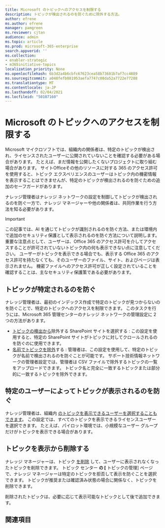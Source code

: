 ```yaml
---
title: Microsoft のトピックへのアクセスを制限する
description: トピックが検出されるのを防ぐために除外する方法。
author: efrene
ms.author: efrene
manager: pamgreen
ms.reviewer: cjtan
audience: admin
ms.topic: article
ms.prod: microsoft-365-enterprise
search.appverid: ''
ms.collection:
- enabler-strategic
- m365initiative-topics
localization_priority: None
ms.openlocfilehash: 6b3d2a4b6cbfc67623cea58b73681b7af7cc4889
ms.sourcegitcommit: a048fefb081953aefa7747c08da52a7722e77288
ms.translationtype: MT
ms.contentlocale: ja-JP
ms.lasthandoff: 02/04/2021
ms.locfileid: "50107160"
---
```

# <a name="restrict-access-to-topics-in-microsoft-viva-topics"></a>Microsoft のトピックへのアクセスを制限する

Microsoft マイクロソフトでは、組織内の関係者は、特定のトピックが検出され、ライセンスされたユーザーに公開されていないことを確認する必要がある場合があります。 たとえば、まだ情報を公開したくないプロジェクトに取り組む場合があります。 サイトOfficeその他のリソースに対する 365 のアクセス許可を使用すると、トピック エクスペリエンスのユーザーはトピック内の機密情報を表示することはできませんが、特定のトピックが検出されるのを防ぐための追加のセーフガードがあります。

ナレッジ管理者はナレッジ ネットワークの設定を制御してトピックが検出されるのを防ぐ一方で、ナレッジ マネージャーや他の関係者は、共同作業を行う方法を知る必要があります。

> [!Important] 
> この記事では、AI を通じてトピックが識別されるのを防ぐ方法、または環境内で追加のセキュリティ保護として表示されるのを防ぐ方法について説明します。 重要な注意点として、ユーザーは、Office 365 のアクセス許可を介してアクセスすることが許可されていないトピック内の何も表示できない点に注意してください。 ユーザーがトピックを表示できる場合でも、表示する Office 365 のアクセス許可を持たなくても、そのユーザーのファイル、サイト、およびページは表示されません。 機密ファイルへのアクセス許可が正しく設定されていることを確認することは、主なセキュリティ保護策である必要があります。

## <a name="prevent-topics-from-being-identified"></a>トピックが特定されるのを防ぐ

ナレッジ管理者は、最初のインデックス作成で特定のトピックが見つからないのを防ぐことで、特定のトピックへのアクセスを制限できます。 このタスクを行うには、Microsoft 365 管理センターのナレッジ ネットワークの管理設定に 2 つの方法があります。
 
- [トピックの検出から](https://docs.microsoft.com/microsoft-365/knowledge/topic-experiences-discovery#select-sharepoint-topic-sources)除外する SharePoint サイトを選択する : この設定を使用すると、特定の SharePoint サイトがトピックに対してクロールされるのを防ぐのに使用できます。
- [名前でトピックを除外](https://docs.microsoft.com/microsoft-365/knowledge/topic-experiences-discovery#exclude-topics-by-name)する : 管理者は、この設定を使用して、特定のトピックが名前で検出されるのを防ぐことが可能です。 サポート技術情報ネットワークの管理者設定では、管理者は CSV ファイルで除外するトピックの一覧をアップロードできます。 トピック名と完全に一致するトピックまたは部分的に一致するトピックを除外できます。

## <a name="prevent-topics-from-being-viewed-by-specific-users"></a>特定のユーザーによってトピックが表示されるのを防ぐ

ナレッジ管理者は、組織内 [のトピックを表示できるユーザーを選択することもできます](https://docs.microsoft.com/microsoft-365/knowledge/topic-experiences-knowledge-rules)。 この設定では、すべてのトピックを表示できるライセンスユーザーを選択できます。 たとえば、パイロット環境では、小規模なユーザー グループだけがトピックを表示できる場合があります。

## <a name="remove-topics-from-being-viewed"></a>トピックを表示から削除する

ナレッジ マネージャーは、トピック [を削除](https://docs.microsoft.com/microsoft-365/knowledge/manage-topics) して、ユーザーに表示されなくなったトピックを削除できます。 トピック センター **の [** トピックの管理] ページで、ナレッジ マネージャーは特定のトピックを拒否して表示を防ぐことを選択できます。 トピックが推奨または確認済み状態の場合に関係なく、トピックを削除できます。

削除されたトピックは、必要に応じて表示可能なトピックとして後で追加できます。 


## <a name="see-also"></a>関連項目



  






